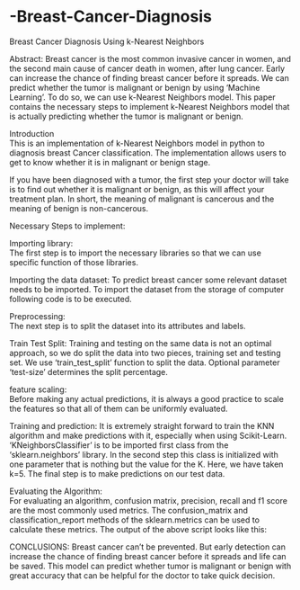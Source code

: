 # -Breast-Cancer-Diagnosis
Breast Cancer Diagnosis Using k-Nearest Neighbors

Abstract: Breast cancer is the most common invasive cancer in women, and the second main cause of cancer death in women, after lung cancer. Early  can increase the chance of finding breast cancer before it spreads. We can predict whether the tumor is malignant or benign by using ‘Machine Learning’. To do so, we can use k-Nearest Neighbors model. This paper contains the necessary steps to implement k-Nearest Neighbors model that is actually predicting whether the tumor is malignant or benign. 

Introduction  
This is an implementation of k-Nearest Neighbors model in python to diagnosis breast Cancer classification. The implementation allows users to get to know whether it is in malignant or benign stage.  

If you have been diagnosed with a tumor, the first step your doctor will take is to find out whether it is malignant or benign, as this will affect your treatment plan. In short, the meaning of malignant is cancerous and the meaning of benign is non-cancerous.  

Necessary Steps to implement:  

Importing library:  
The first step is to import the necessary libraries so that we can use specific function of those libraries. 

Importing the data dataset: 
To predict breast cancer some relevant dataset needs to be imported. To import the dataset from the storage of computer following code is to be executed. 

Preprocessing:  
The next step is to split the dataset into its attributes and labels.

Train Test Split: 
Training and testing on the same data is not an optimal approach, so we do split the data into two pieces, training set and testing set. We use ‘train_test_split’ function to split the data. Optional parameter ‘test-size’ determines the split percentage. 

feature scaling:  
Before making any actual predictions, it is always a good practice to scale the features so that all of them can be uniformly evaluated.

Training and prediction:
It is extremely straight forward to train the KNN algorithm and make predictions with it, especially when using Scikit-Learn. 
‘KNeighborsClassifier’ is to be imported first class from the ‘sklearn.neighbors’ library. In the second step this class is initialized with one parameter that is nothing but the value for the K. Here, we have taken k=5. The final step is to make predictions on our test data.

Evaluating the Algorithm:  
For evaluating an algorithm, confusion matrix, precision, recall and f1 score are the most commonly used metrics. The confusion_matrix and classification_report methods of the sklearn.metrics can be used to calculate these metrics.
The output of the above script looks like this: 

CONCLUSIONS:
Breast cancer can’t be prevented.  But early detection can increase the chance of finding breast cancer before it spreads and life can be saved.  This model can predict whether tumor is malignant or benign with great accuracy that can be helpful for the doctor to take quick decision.
